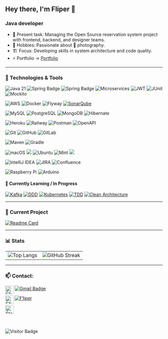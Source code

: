 ##  Hey there, I'm Fliper 👋

### Java developer

- 📖 Present task: Managing the Open Source reservation system project with frontend, backend, and designer teams.
- 🚀 Hobbies: Passionate about 📸 photography.
- 🏗️ Focus: Developing skills in system architecture and code quality.
- ⚡️ Portfolio -> [Portfolio][portfolio]

---

### 🔧 Technologies & Tools

![Java 21](https://img.shields.io/badge/Java_21-f89820?style=for-the-badge&logo=java&logoColor=white)
![Spring Badge](https://img.shields.io/badge/Spring-6DB33F?style=for-the-badge&logo=spring&logoColor=white) 
![Spring Badge](https://img.shields.io/badge/Spring_Security-6DB33F?style=for-the-badge&logo=Spring-Security&logoColor=white)
![Microservices](https://img.shields.io/badge/Microservices-000000?style=for-the-badge&logo=microservices&logoColor=white)
![JWT](https://img.shields.io/badge/JWT-000000?style=for-the-badge&logo=jsonwebtokens&logoColor=white)
![JUnit](https://img.shields.io/badge/JUnit-25A162?style=for-the-badge&logo=junit5&logoColor=white)
![Mockito](https://img.shields.io/badge/Mockito-45C4B0?style=for-the-badge&logo=testing-library&logoColor=white)

![AWS](https://img.shields.io/badge/AWS-232F3E?style=for-the-badge&logo=amazonaws&logoColor=white)
![Docker](https://img.shields.io/badge/-Docker-3f4441?style=for-the-badge&logo=docker)
![Flyway](https://img.shields.io/badge/-flyway-3f4441?style=for-the-badge&logo=flyway&logoColor=red)
[![SonarQube](https://img.shields.io/badge/SonarQube-4E9BCD?style=for-the-badge&logo=sonarsource&logoColor=white)](https://docs.sonarsource.com/)

![MySQL](https://img.shields.io/badge/MySQL-00000F?style=for-the-badge&logo=mysql&logoColor=white)
![PostgreSQL](https://img.shields.io/badge/PostgreSQL-316192?style=for-the-badge&logo=postgresql&logoColor=white)
![MongoDB](https://img.shields.io/badge/MongoDB-4EA94B?style=for-the-badge&logo=mongodb&logoColor=white)
![Hibernate](https://img.shields.io/badge/-Hibernate-3f4441?style=for-the-badge&logo=Hibernate&color=blue)

![Heroku](https://img.shields.io/badge/Heroku-430098?style=for-the-badge&logo=heroku&logoColor=white)
![Railway](https://img.shields.io/badge/Railway-0B0D0E?style=for-the-badge&logo=railway&logoColor=white)
![Postman](https://img.shields.io/badge/-Postman-3f4441?style=for-the-badge&logo=Postman)
![OpenAPI](https://img.shields.io/badge/OpenAPI-3f4441?style=for-the-badge&logo=openapiinitiative&logoColor=white)

![Git](https://img.shields.io/badge/-Git-3f4441?style=for-the-badge&logo=git)
![GitHub](https://img.shields.io/badge/-GitHub-3f4441?style=for-the-badge&logo=github)
![GitLab](https://img.shields.io/badge/-gitlab-3f4441?style=for-the-badge&logo=gitlab)

![Maven](https://img.shields.io/badge/Maven-red?style=for-the-badge&logo=maven&logoColor=red)
![Gradle](https://img.shields.io/badge/Gradle-316192?style=for-the-badge&logo=gradle&logoColor=lightblue)

![macOS](https://img.shields.io/badge/macOS-000000?style=for-the-badge&logo=apple&logoColor=white)
![](https://img.shields.io/badge/Linux-informational?style=for-the-badge&logo=linux&logoColor=white&color=black)
![Ubuntu](https://img.shields.io/badge/Ubuntu-E95420?style=for-the-badge&logo=ubuntu&logoColor=white)
![Mint](https://img.shields.io/badge/Linux_Mint-87CF3E?style=for-the-badge&logo=linux-mint&logoColor=white)
![](https://img.shields.io/badge/Windows-informational?style=for-the-badge&logo=windows&logoColor=white)

![IntelliJ IDEA](https://img.shields.io/badge/IntelliJ_IDEA-000000.svg?style=for-the-badge&logo=intellij-idea&logoColor=white)
![JIRA](https://img.shields.io/badge/Jira-0052CC?style=for-the-badge&logo=Jira&logoColor=white)
![Confluence](https://img.shields.io/badge/Confluence-172B4D?style=for-the-badge&logo=confluence&logoColor=white)

![Raspberry Pi](https://img.shields.io/badge/Raspberry%20Pi-A22846?style=for-the-badge&logo=Raspberry%20Pi&logoColor=white) 
![Arduino](https://img.shields.io/badge/Arduino-00979D?style=for-the-badge&logo=Arduino&logoColor=white)

#### 🚧 Currently Learning / In Progress

[![Kafka](https://img.shields.io/badge/Kafka-5E5C5C?style=for-the-badge&logo=apache-kafka&logoColor=white)](https://kafka.apache.org/documentation/)
[![DDD](https://img.shields.io/badge/DDD-303030?style=for-the-badge&logo=databricks&logoColor=white)](https://www.domainlanguage.com/ddd/)
[![Kubernetes](https://img.shields.io/badge/Kubernetes-326CE5?style=for-the-badge&logo=kubernetes&logoColor=white)](https://kubernetes.io/docs/home/)
[![TDD](https://img.shields.io/badge/TDD-424242?style=for-the-badge&logo=testing-library&logoColor=white)](https://martinfowler.com/bliki/TestDrivenDevelopment.html)
[![Clean Architecture](https://img.shields.io/badge/Clean_Architecture-2D2D2D?style=for-the-badge&logo=dependabot&logoColor=white)](https://8thlight.com/blog/uncle-bob/2012/08/13/the-clean-architecture.html)

--- 

### 🔭 Current Project
[![Readme Card](https://github-readme-stats.vercel.app/api/pin/?username=Dance-reservation-system&repo=Reservation-system)](https://github.com/Dance-reservation-system/Reservation-system)

---

### 📊 Stats

<table>
  <tr>
    <td>
      <img src="https://github-readme-stats.vercel.app/api/top-langs/?username=F1iper&layout=compact&hide_border=true&theme=darcula&bg_color=00000000&langs_count=6&icons_show=true&hide=jupyter%20notebook,tex,css,php" alt="Top Langs">
    </td>
    <td>
      <img src="https://github-readme-streak-stats.herokuapp.com?user=F1iper&theme=darcula&hide_border=true&background=FFFFFF00" alt="GitHub Streak">
    </td>
  </tr>
</table>


---
  
### 📫 Contact:
[<img align="left" alt="F1iper | LinkedIn" height="27px" src="https://img.shields.io/badge/LinkedIn-0077B5?style=for-the-badge&logo=linkedin&logoColor=white" />][linkedin]

[![Gmail Badge](https://img.shields.io/badge/-ftimofiejew@gmail.com-c14438?style=for-the-badge&logo=Gmail&logoColor=white&link=mailto:coderaligator@gmail.com)](mailto:coderaligator@gmail.com)

[<img align="left" alt="F1iper | Github" height="27px" src="https://img.shields.io/badge/GitHub-100000?style=for-the-badge&logo=github&logoColor=white" />][github]
[![F1iper](https://img.shields.io/badge/Discord-7289DA?style=for-the-badge&logo=discord&logoColor=white)][discordnumber] 

[<img src="https://img.shields.io/badge/Stack%20Overflow-282C34?style=for-the-badge&logo=stackoverflow&logoColor=FE7A16" alt="Stack Overflow logo" title="Stack Overflow" height="27px" />](https://stackoverflow.com/users/11972767/fliper)


<br></br>
![Visitor Badge](https://visitor-badge.laobi.icu/badge?page_id=F1iper.F1iper)

[git]: https://git-scm.com/
[gmail]: ftimofiejew@gmail.com
[website]: https://www.google.com
[github]: https://github.com/F1iper/F1iper
[linkedin]: https://www.linkedin.com/in/filip-timofiejew/
[discordnumber]: https://discordapp.com/users/702632499989315604
[portfolio]: https://f1iper.github.io/

